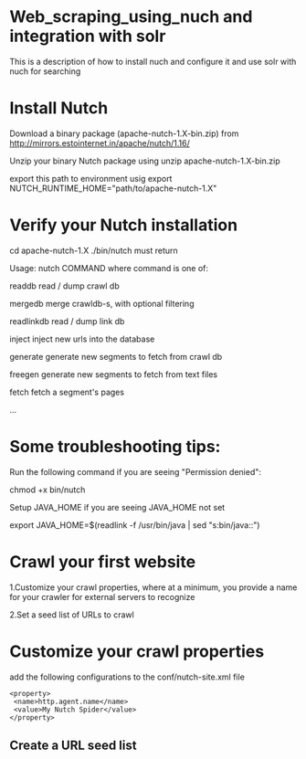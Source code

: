 # Web_scraping_using_nuch and integration with solr
This is a description of how to install nuch and configure it and use solr with nuch for searching 
# Install Nutch
Download a binary package (apache-nutch-1.X-bin.zip) from http://mirrors.estointernet.in/apache/nutch/1.16/

Unzip your binary Nutch package using unzip apache-nutch-1.X-bin.zip

export this path to environment usig export NUTCH_RUNTIME_HOME="path/to/apache-nutch-1.X" 
#  Verify your Nutch installation
cd apache-nutch-1.X
./bin/nutch must return 

Usage: nutch COMMAND where command is one of:

readdb            read / dump crawl db

mergedb           merge crawldb-s, with optional filtering

readlinkdb        read / dump link db

inject            inject new urls into the database

generate          generate new segments to fetch from crawl db

freegen           generate new segments to fetch from text files

fetch             fetch a segment's pages

...

#  Some troubleshooting tips:
Run the following command if you are seeing "Permission denied":

 chmod +x bin/nutch
 
Setup JAVA_HOME if you are seeing JAVA_HOME not set

export JAVA_HOME=$(readlink -f /usr/bin/java | sed "s:bin/java::")

#  Crawl your first website
1.Customize your crawl properties, where at a minimum, you provide a name for your crawler for external servers to recognize

2.Set a seed list of URLs to crawl

# Customize your crawl properties
add the following configurations to the  conf/nutch-site.xml file
```
<property>
 <name>http.agent.name</name>
 <value>My Nutch Spider</value>
</property>
```
## Create a URL seed list

